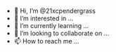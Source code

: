 - 👋 Hi, I’m @21xcpendergrass
- 👀 I’m interested in ...
- 🌱 I’m currently learning ...
- 💞️ I’m looking to collaborate on ...
- 📫 How to reach me ...

<!---
21xcpendergrass/21xcpendergrass is a ✨ special ✨ repository because its `README.md` (this file) appears on your GitHub profile.
You can click the Preview link to take a look at your changes.
--->
